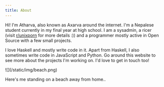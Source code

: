 ```yaml
---
title: About
---
```


Hi! I'm Atharva, also known as Axarva around the internet. I'm a Nepalese student currently in my final year at
high school. I am a sysadmin, a ricer (visit [r/unixporn](https://reddit.com/r/unixporn) for more details :)) and
a programmer mostly active in Open Source with a few small projects. 

I love Haskell and mostly write code in it. Apart from Haskell, I also sometimes write code in JavaScript and Python.
Go around this website to see more about the projects I'm working on. I'd love to get in touch too!

<div class="post-img">
![](/static/img/beach.png)

Here's me standing on a beach away from home..

</div>

